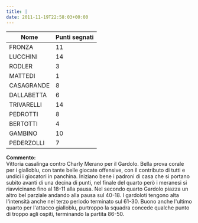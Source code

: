 ```yaml
---
title: |
date: 2011-11-19T22:58:03+00:00
---
```

| **Nome** | **Punti segnati** |
| -------- | ----------------- |
| FRONZA | 11 |
| LUCCHINI | 14 |
| RODLER | 3 |
| MATTEDI | 1 |
| CASAGRANDE | 8 |
| DALLABETTA | 6 |
| TRIVARELLI | 14 |
| PEDROTTI | 8 |
| BERTOTTI | 4 |
| GAMBINO | 10 |
| PEDERZOLLI | 7 |

**Commento:**  
Vittoria casalinga contro Charly Merano per il Gardolo. Bella prova corale per i gialloblu, con tante belle giocate offensive, con il contributo di tutti e undici i giocatori in panchina. Iniziano bene i padroni di casa che si portano subito avanti di una decina di punti, nel finale del quarto però i meranesi si riavvicinano fino al 18-11 alla pausa. Nel secondo quarto Gardolo piazza un altro bel parziale andando alla pausa sul 40-18. I gardoloti tengono alta l'intensità anche nel terzo periodo terminato sul 61-30. Buono anche l'ultimo quarto per l'attacco gialloblu, purtroppo la squadra concede qualche punto di troppo agli ospiti, terminando la partita 86-50.